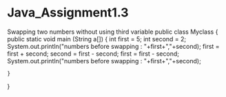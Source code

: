 # Java_Assignment1.3
Swapping two numbers without using third variable
public class Myclass
{
	public static void main (String a[])
	{
		int first = 5;
		int second = 2;
		System.out.println("numbers before swapping : "+first+","+second);
		first = first + second;
		second = first - second;
		first = first - second;
		System.out.println("numbers before swapping : "+first+","+second);
		
	}
}
